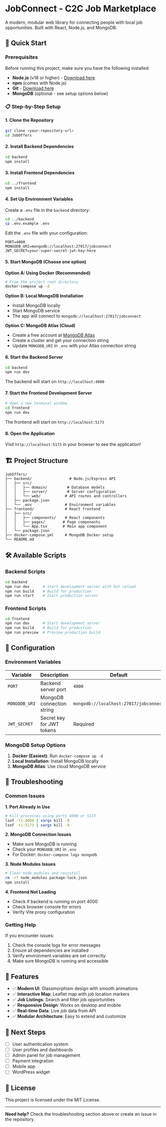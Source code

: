 # JobConnect - C2C Job Marketplace

A modern, modular web library for connecting people with local job opportunities. Built with React, Node.js, and MongoDB.

## 🚀 Quick Start

### Prerequisites

Before running this project, make sure you have the following installed:

- **Node.js** (v18 or higher) - [Download here](https://nodejs.org/)
- **npm** (comes with Node.js)
- **Git** - [Download here](https://git-scm.com/)
- **MongoDB** (optional - see setup options below)

### 📋 Step-by-Step Setup

#### 1. Clone the Repository
```bash
git clone <your-repository-url>
cd JobOffers
```

#### 2. Install Backend Dependencies
```bash
cd backend
npm install
```

#### 3. Install Frontend Dependencies
```bash
cd ../frontend
npm install
```

#### 4. Set Up Environment Variables

Create a `.env` file in the `backend` directory:
```bash
cd ../backend
cp .env.example .env
```

Edit the `.env` file with your configuration:
```env
PORT=4000
MONGODB_URI=mongodb://localhost:27017/jobconnect
JWT_SECRET=your-super-secret-jwt-key-here
```

#### 5. Start MongoDB (Choose one option)

**Option A: Using Docker (Recommended)**
```bash
# From the project root directory
docker-compose up -d
```

**Option B: Local MongoDB Installation**
- Install MongoDB locally
- Start MongoDB service
- The app will connect to `mongodb://localhost:27017/jobconnect`

**Option C: MongoDB Atlas (Cloud)**
- Create a free account at [MongoDB Atlas](https://www.mongodb.com/atlas)
- Create a cluster and get your connection string
- Update `MONGODB_URI` in `.env` with your Atlas connection string

#### 6. Start the Backend Server
```bash
cd backend
npm run dev
```
The backend will start on `http://localhost:4000`

#### 7. Start the Frontend Development Server
```bash
# Open a new terminal window
cd frontend
npm run dev
```
The frontend will start on `http://localhost:5173`

#### 8. Open the Application
Visit `http://localhost:5173` in your browser to see the application!

## 🏗️ Project Structure

```
JobOffers/
├── backend/                 # Node.js/Express API
│   ├── src/
│   │   ├── domain/         # Database models
│   │   ├── server/         # Server configuration
│   │   └── web/           # API routes and controllers
│   ├── package.json
│   └── .env               # Environment variables
├── frontend/              # React frontend
│   ├── src/
│   │   ├── components/    # React components
│   │   ├── pages/        # Page components
│   │   └── App.tsx       # Main app component
│   └── package.json
├── docker-compose.yml     # MongoDB Docker setup
└── README.md
```

## 🛠️ Available Scripts

### Backend Scripts
```bash
cd backend
npm run dev      # Start development server with hot reload
npm run build    # Build for production
npm run start    # Start production server
```

### Frontend Scripts
```bash
cd frontend
npm run dev      # Start development server
npm run build    # Build for production
npm run preview  # Preview production build
```

## 🔧 Configuration

### Environment Variables

| Variable | Description | Default |
|----------|-------------|---------|
| `PORT` | Backend server port | `4000` |
| `MONGODB_URI` | MongoDB connection string | `mongodb://localhost:27017/jobconnect` |
| `JWT_SECRET` | Secret key for JWT tokens | Required |

### MongoDB Setup Options

1. **Docker (Easiest)**: Run `docker-compose up -d`
2. **Local Installation**: Install MongoDB locally
3. **MongoDB Atlas**: Use cloud MongoDB service

## 🚨 Troubleshooting

### Common Issues

**1. Port Already in Use**
```bash
# Kill processes using ports 4000 or 5173
lsof -ti:4000 | xargs kill -9
lsof -ti:5173 | xargs kill -9
```

**2. MongoDB Connection Issues**
- Make sure MongoDB is running
- Check your `MONGODB_URI` in `.env`
- For Docker: `docker-compose logs mongodb`

**3. Node Modules Issues**
```bash
# Clear node_modules and reinstall
rm -rf node_modules package-lock.json
npm install
```

**4. Frontend Not Loading**
- Check if backend is running on port 4000
- Check browser console for errors
- Verify Vite proxy configuration

### Getting Help

If you encounter issues:
1. Check the console logs for error messages
2. Ensure all dependencies are installed
3. Verify environment variables are set correctly
4. Make sure MongoDB is running and accessible

## 🎯 Features

- ✅ **Modern UI**: Glassmorphism design with smooth animations
- ✅ **Interactive Map**: Leaflet map with job location markers
- ✅ **Job Listings**: Search and filter job opportunities
- ✅ **Responsive Design**: Works on desktop and mobile
- ✅ **Real-time Data**: Live job data from API
- ✅ **Modular Architecture**: Easy to extend and customize

## 🔮 Next Steps

- [ ] User authentication system
- [ ] User profiles and dashboards
- [ ] Admin panel for job management
- [ ] Payment integration
- [ ] Mobile app
- [ ] WordPress widget

## 📝 License

This project is licensed under the MIT License.

---

**Need help?** Check the troubleshooting section above or create an issue in the repository.